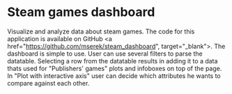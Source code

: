 Steam games dashboard
=================================

Visualize and analyze data about steam games. The code for this application is available on GitHub
<a href="https://github.com/mserek/steam_dashboard", target="_blank"><i class="fa fa-external-link"></i></a>.
The dashboard is simple to use. User can use several filters to parse the datatable. Selecting a row from the datatable results in adding it to a data thats used for "Publishers' games" plots and infoboxes on top of the page. In "Plot with interactive axis" user can decide which attributes he wants to compare against each other.
